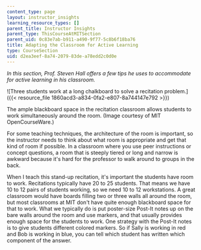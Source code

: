 ```yaml
---
content_type: page
layout: instructor_insights
learning_resource_types: []
parent_title: Instructor Insights
parent_type: ThisCourseAtMITSection
parent_uid: 0c83e7ab-b911-a490-9f77-5c8b6f18ba76
title: Adapting the Classroom for Active Learning
type: CourseSection
uid: d2ea3eef-8a74-2079-83de-a78edd2c0d0e
---
```


_In this section, Prof. Steven Hall offers a few tips he uses to accommodate for active learning in his classroom._

![Three students work at a long chalkboard to solve a recitation problem.]({{< resource_file 1860acd3-a834-0fa2-e807-8a744147e792 >}})

The ample blackboard space in the recitation classroom allows students to work simultaneously around the room. (Image courtesy of MIT OpenCourseWare.)

For some teaching techniques, the architecture of the room is important, so the instructor needs to think about what room is appropriate and get that kind of room if possible. In a classroom where you use peer instructions or concept questions, a room that is steeply tiered or long and narrow is awkward because it's hard for the professor to walk around to groups in the back.

When I teach this stand-up recitation, it's important the students have room to work. Recitations typically have 20 to 25 students. That means we have 10 to 12 pairs of students working, so we need 10 to 12 workstations. A great classroom would have boards filling two or three walls all around the room, but most classrooms at MIT don't have quite enough blackboard space for that to work. What we typically do is put poster-size Post-It notes up on the bare walls around the room and use markers, and that usually provides enough space for the students to work. One strategy with the Post-It notes is to give students different colored markers. So if Sally is working in red and Bob is working in blue, you can tell which student has written which component of the answer.